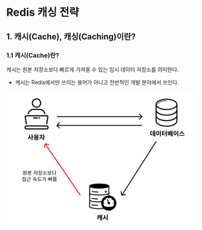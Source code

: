 # Redis 캐싱 전략
## 1. 캐시(Cache), 캐싱(Caching)이란?
### 1.1 캐시(Cache)란?
캐시는 원본 저장소보다 빠르게 가져올 수 있는 임시 데이터 저장소를 의미한다.
- 캐시는 Redis에서만 쓰이는 용어가 아니고 전반적인 개발 분야에서 쓰인다.

![cache](/media/프레임워크%20및%20라이브러리/Redis/개념%20강의%20정리/JSCODE%20박재성/비전공자도%20이해할%20수%20있는%20Redis%20입문,%20실전%20(조회%20성능%20최적화편)/cache.webp)